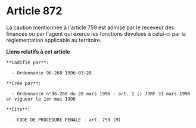 # Article 872

La caution mentionnée à l'article 759 est admise par le receveur des finances ou par l'agent qui exerce les fonctions
dévolues à celui-ci par la réglementation applicable au territoire.

**Liens relatifs à cet article**

	**Codifié par**:

	  - Ordonnance 96-268 1996-03-28

	**Créé par**:

	  - Ordonnance n°96-268 du 28 mars 1996 - art. 1 () JORF 31 mars 1996 en vigueur le 1er mai 1996

	**Cite**:

	  - CODE DE PROCEDURE PENALE - art. 759 (M)
